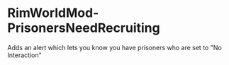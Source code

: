 # RimWorldMod-PrisonersNeedRecruiting
Adds an alert which lets you know you have prisoners who are set to "No Interaction"
